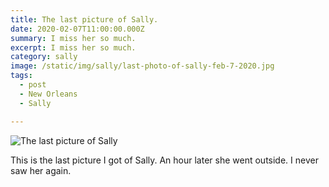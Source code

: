 ```yaml
---
title: The last picture of Sally.
date: 2020-02-07T11:00:00.000Z
summary: I miss her so much.
excerpt: I miss her so much.
category: sally
image: /static/img/sally/last-photo-of-sally-feb-7-2020.jpg
tags:
  - post 
  - New Orleans
  - Sally

---
```


![The last picture of Sally](/static/img/sally/last-photo-of-sally-feb-7-2020.jpg "last picture of Sally")

This is the last picture I got of Sally. An hour later she went outside. I never saw her again.